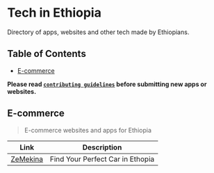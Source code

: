 # Tech in Ethiopia

Directory of apps, websites and other tech made by Ethiopians.

## Table of Contents

- [E-commerce](#e-commerce)

**Please read [`contributing guidelines`](https://github.com/harisonfekadu/ethiopian-tech/blob/main/contributing.md) before submitting new apps or websites.**

## E-commerce

> E-commerce websites and apps for Ethiopia

| Link | Description |
----------|--------------
|  [ZeMekina](https://zemekina.com/) | Find Your Perfect Car in Ethopia |
